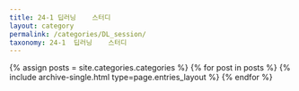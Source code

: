 ```yaml
---
title: 24-1 딥러닝    스터디
layout: category
permalink: /categories/DL_session/
taxonomy: 24-1  딥러닝    스터디
---
```


{% assign posts = site.categories.categories %}
 {% for post in posts %} {% include archive-single.html type=page.entries_layout %} {% endfor %}